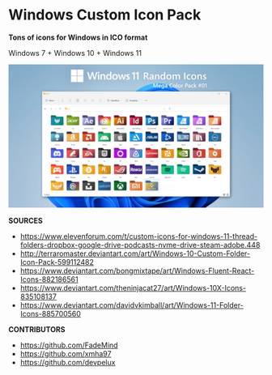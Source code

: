 # Windows Custom Icon Pack

**Tons of icons for Windows in ICO format**

Windows 7 + Windows 10 + Windows 11

![Preview](https://raw.githubusercontent.com/FuSan21/ICO-Portal/main/Preview.png)

**SOURCES**

- https://www.elevenforum.com/t/custom-icons-for-windows-11-thread-folders-dropbox-google-drive-podcasts-nvme-drive-steam-adobe.448
- http://terraromaster.deviantart.com/art/Windows-10-Custom-Folder-Icon-Pack-599112482
- https://www.deviantart.com/bongmixtape/art/Windows-Fluent-React-Icons-882186561
- https://www.deviantart.com/theninjacat27/art/Windows-10X-Icons-835108137
- https://www.deviantart.com/davidvkimball/art/Windows-11-Folder-Icons-885700560

**CONTRIBUTORS**
- https://github.com/FadeMind
- https://github.com/xmha97
- https://github.com/devpelux

